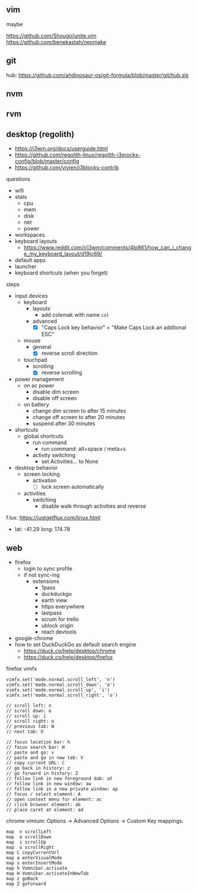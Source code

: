 
## vim

maybe

https://github.com/Shougo/unite.vim
https://github.com/benekastah/neomake

## git

hub: https://github.com/ahdinosaur-os/git-formula/blob/master/git/hub.sls

## nvm

## rvm

## desktop (regolith)

- https://i3wm.org/docs/userguide.html
- https://github.com/regolith-linux/regolith-i3xrocks-config/blob/master/config
- https://github.com/vivien/i3blocks-contrib

questions

- wifi
- stats
  - cpu
  - mem
  - disk
  - net
  - power
- workspaces
- keyboard layouts
  - https://www.reddit.com/r/i3wm/comments/4bi861/how_can_i_change_my_keyboard_layout/d19jc69/
- default apps
- launcher
- keyboard shortcuts (when you forget)

steps

- input devices
  - keyboard
    - layouts
      - add colemak with name `col`
    - advanced
      - [x] "Caps Lock key behavior" = "Make Caps Lock an additonal ESC"
  - mouse
    - general
      - [x] reverse scroll direction
  - touchpad
    - scrolling
      - [x] reverse scrolling
- power management
  - on ac power
    - disable dim screen
    - disable off screen
  - on battery
    - change dim screen to after 15 minutes
    - change off screen to after 20 minutes
    - suspend after 30 minutes
- shortcuts
  - global shortcuts
    - run command
      - run command: alt+space / meta+s
    - activity switching
      - set Activities... to None
- desktop behavior
  - screen locking
    - activation
      - [ ] lock screen automatically
  - activities
    - switching
      - disable walk through activities and reverse

f.lux: https://justgetflux.com/linux.html

- lat: -41.29
  long: 174.78

## web

- firefox
  - login to sync profile
  - if not sync-ing
    - extensions
      - 1pass
      - duckduckgo
      - earth view
      - https everywhere
      - lastpass
      - scrum for trello
      - ublock origin
      - react devtools
- google-chrome
- how to set DuckDuckGo as default search engine
  - https://duck.co/help/desktop/chrome
  - https://duck.co/help/desktop/firefox

firefox vimfx

```
vimfx.set('mode.normal.scroll_left', 'n')
vimfx.set('mode.normal.scroll_down', 'e')
vimfx.set('mode.normal.scroll_up', 'i')
vimfx.set('mode.normal.scroll_right', 'o')

// scroll left: n
// scroll down: e
// scroll up: i
// scroll right: o
// previous tab: N
// next tab: O

// focus location bar: h
// focus search bar: H
// paste and go: v
// paste and go in new tab: V
// copy current URL: C
// go back in history: z
// go forward in history: Z
// follow link in new foreground dab: at
// follow link in new window: aw
// follow link in a new private window: ap
// focus / select element: A
// open context menu for element: ac
// click browser element: ab
// place caret at element: ad
```

chrome vimium: Options -> Advanced Options -> Custom Key mappings.

```
map  n scrollLeft
map  e scrollDown
map  i scrollUp
map  o scrollRight
map C copyCurrentUrl
map a enterVisualMode
map s enterInsertMode
map h Vomnibar.activate
map H Vomnibar.activateInNewTab
map z goBack
map Z goForward
```
